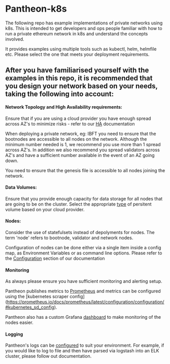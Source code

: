 

# Pantheon-k8s

The following repo has example implementations of private networks using k8s. This is intended to get developers and ops people familiar with how to run a private ethereum network in k8s and understand the concepts involved.

It provides examples using multiple tools such as kubectl, helm, helmfile etc. Please select the one that meets your deployment requirements.

## After you have familiarised yourself with the examples in this repo, it is recommended that you design your network based on your needs, taking the following into account:

#### Network Topology and High Availability requirements:
Ensure that if you are using a cloud provider you have enough spread across AZ's to minimize risks - refer to our [HA](https://docs.pantheon.pegasys.tech/en/stable/Deploying-Pantheon/High-Availability/) documentation

When deploying a private network, eg: IBFT you need to ensure that the bootnodes are accessible to all nodes on the network. Although the minimum number needed is 1, we recommend you use more than 1 spread across AZ's. In addition we also recommend you spread validators across AZ's and have a sufficient number available in the event of an AZ going down.

You need to ensure that the genesis file is accessible to all nodes joining the network.

#### Data Volumes:
Ensure that you provide enough capacity for data storage for all nodes that are going to be on the cluster. Select the appropriate [type](https://kubernetes.io/docs/concepts/storage/volumes/) of persitent volume based on your cloud provider.

#### Nodes:
Consider the use of statefulsets instead of depolyments for nodes. The term 'node' refers to bootnode, validator and network nodes.

Configuration of nodes can be done either via a single item inside a config map, as Environment Variables or as command line options. Please refer to the [Configuration](https://docs.pantheon.pegasys.tech/en/stable/Configuring-Pantheon/Using-Configuration-File/) section of our documentation


#### Monitoring
As always please ensure you have sufficient monitoring and alerting setup.

Pantheon publishes metrics to [Prometheus](https://prometheus.io/) and metrics can be configured using the [kubernetes scraper config] (https://prometheus.io/docs/prometheus/latest/configuration/configuration/#kubernetes_sd_config).

Pantheon also has a custom Grafana [dashboard](https://grafana.com/grafana/dashboards/10273) to make monitoring of the nodes easier.

#### Logging
Pantheon's logs can be [configured](https://docs.pantheon.pegasys.tech/en/stable/Monitoring/Logging/#advanced-custom-logging) to suit your environment. For example, if you would like to log to file and then have parsed via logstash into an ELK cluster, please follow out documentation.

